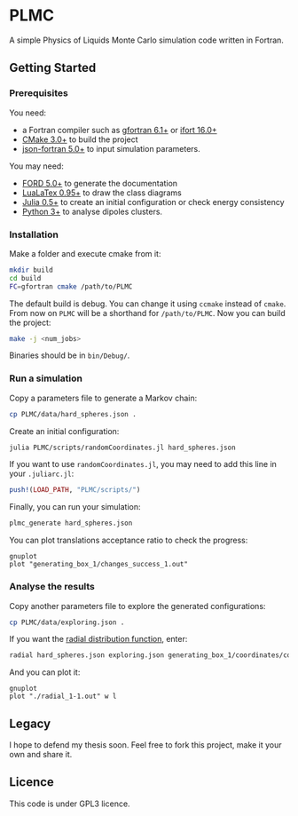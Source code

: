 # PLMC

A simple Physics of Liquids Monte Carlo simulation code written in Fortran.

## Getting Started

### Prerequisites

You need:
* a Fortran compiler such as [gfortran 6.1+](https://gcc.gnu.org/wiki/GFortran) or
[ifort 16.0+](https://software.intel.com/en-us/qualify-for-free-software)
* [CMake 3.0+](https://cmake.org/) to build the project
* [json-fortran 5.0+](https://github.com/jacobwilliams/json-fortran) to input simulation parameters.

You may need:
* [FORD 5.0+](https://github.com/cmacmackin/ford) to generate the documentation
* [LuaLaTex 0.95+](https://www.tug.org/texlive/) to draw the class diagrams
* [Julia 0.5+](http://julialang.org/) to create an initial configuration or check
energy consistency
* [Python 3+](https://www.continuum.io/downloads) to analyse dipoles clusters.

### Installation

Make a folder and execute cmake from it:
```bash
mkdir build
cd build
FC=gfortran cmake /path/to/PLMC
```
The default build is debug. You can change it using `ccmake` instead of `cmake`.
From now on `PLMC` will be a shorthand for `/path/to/PLMC`.
Now you can build the project:
```bash
make -j <num_jobs>
```
Binaries should be in `bin/Debug/`.

### Run a simulation

Copy a parameters file to generate a Markov chain:
```bash
cp PLMC/data/hard_spheres.json .
```
Create an initial configuration:
```bash
julia PLMC/scripts/randomCoordinates.jl hard_spheres.json
```
If you want to use `randomCoordinates.jl`, you may need to add this line in your `.juliarc.jl`:
```julia
push!(LOAD_PATH, "PLMC/scripts/")
```
Finally, you can run your simulation:
```bash
plmc_generate hard_spheres.json
```
You can plot translations acceptance ratio to check the progress:
```
gnuplot
plot "generating_box_1/changes_success_1.out"
```

### Analyse the results

Copy another parameters file to explore the generated configurations:
```bash
cp PLMC/data/exploring.json .
```
If you want the
[radial distribution function](https://en.wikipedia.org/wiki/Radial_distribution_function), enter:
```bash
radial hard_spheres.json exploring.json generating_box_1/coordinates/coordinates_*.xyz
```
And you can plot it:
```
gnuplot
plot "./radial_1-1.out" w l
```

## Legacy

I hope to defend my thesis soon.
Feel free to fork this project, make it your own and share it.

## Licence

This code is under GPL3 licence.
